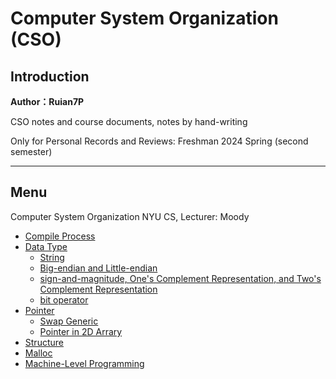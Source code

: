 # Computer System Organization (CSO)

## Introduction

**Author：Ruian7P**

CSO notes and course documents, notes by hand-writing

Only for Personal Records and Reviews: Freshman 2024 Spring (second semester)

----

## Menu

Computer System Organization NYU CS, Lecturer: Moody
- [Compile Process](https://github.com/Ruian7P/CSO/blob/main/note/Compile%20Process)
- [Data Type](https://github.com/Ruian7P/CSO/blob/main/note/Data%20types.md)
  - [String](https://github.com/Ruian7P/CSO/blob/main/note/String.md)
  - [Big-endian and Little-endian](https://github.com/Ruian7P/Computer-System-Organization/blob/main/note/Big-endian%20and%20little-endian.md)
  - [sign-and-magnitude, One's Complement Representation, and Two's Complement Representation](https://github.com/Ruian7P/CSO/blob/main/note/SM,%20OCR,%20TCR.md)
  - [bit operator](https://github.com/Ruian7P/Computer-System-Organization/blob/main/note/bit%20operation.md)
- [Pointer](https://github.com/Ruian7P/CSO/blob/main/note/Pointers.c)
  - [Swap Generic](https://github.com/Ruian7P/CSO/blob/main/note/swap_generic.c)
  - [Pointer in 2D Arrary](https://github.com/Ruian7P/CSO/blob/main/note/pointer%20in%202d%20array.png)
- [Structure](https://github.com/Ruian7P/CSO/blob/main/note/Structures.md)
- [Malloc](https://github.com/Ruian7P/CSO/blob/main/note/malloc.md)
- [Machine-Level Programming](https://github.com/Ruian7P/Computer-System-Organization/blob/main/note/Machine-Level%20Programming.pdf)
